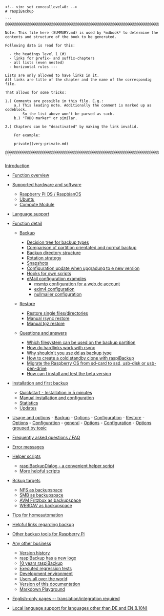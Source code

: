     <!-- vim: set conceallevel=0: -->
    # raspiBackup

    ```
    @@@@@@@@@@@@@@@@@@@@@@@@@@@@@@@@@@@@@@@@@@@@@@@@@@@@@@@@@@@@@@@@@@@@@@@@@@@@@@

    Note: This file here (SUMMARY.md) is used by *mdbook* to determine the
    contents and structure of the book to be generated.

    Following data is read for this:

      - the headings level 1 (#)
      - links for prefix- and suffix-chapters
      - all lists (even nested)
      - horizontal rules ---

    Lists are only allowed to have links in it.
    All links are title of the chapter and the name of the correspondig file.

    That allows for some tricks:

    1.) Comments are possible in this file. E.g.:
        a.) This leading note. Additionally the comment is marked up as codeblock.
            So the list above won't be parsed as such.
        b.) "TODO marker" or similar.

    2.) Chapters can be "deactivated" by making the link invalid.

        For example:

        private](very-private.md)

    @@@@@@@@@@@@@@@@@@@@@@@@@@@@@@@@@@@@@@@@@@@@@@@@@@@@@@@@@@@@@@@@@@@@@@@@@@@@@@
    ```


[Introduction](introduction.md)

- [Function overview](function-overview.md)

- [Supported hardware and software](supported-hardware-and-software.md)
    - [Raspberry Pi OS / RaspbianOS](support-for-raspbianos.md)
    - [Ubuntu](ubuntu-support.md)
    - [Compute Module](support-for-raspberry-compute-module-4-and-nvme.md)

- [Language support](language-support.md)

- [Function detail](function-intro.md)
    - [Backup](backup-intro.md)
        - [Decision tree for backup types](backuptypes.md)
        - [Comparison of partition orientated and normal backup](normal-or-partition-backup.md)
        - [Backup directory structure](backup-directory-structure.md)
        - [Rotation strategy](smart-recycle.md)
        - [Snapshots](snapshots.md)
        - [Configuration update when upgradung to e new version](configuration-update-when-upgrading-to-a-new-version.md)
        - [Hooks for own scripts](hooks-for-own-scripts.md)
        - [eMail configuration examples](email-configuration-examples.md)
            - [msmtp configuration for a web.de account](msmtp-configuration-for-web-de-account.md)
            - [exim4 configuration](exim4-configuration.md)
            - [nullmailer configuration](nullmailer-configuration.md)

    - [Restore](restore-intro.md)
        - [Restore single files/directories](how-to-retrieve-single-files-or-directories-from-the-backup.md)
        - [Manual rsync restore](manual-restore.md)
        - [Manual tgz restore](manual-restore-of-a-tgz-backup.md)

    - [Questions and answers](more-questions-and-answers.md)
        - [Which filesystem can be used on the backup partition](which-filesystem-can-be-used-on-the-backup-partition.md)
        - [How do hardlinks work with rsync](how-do-hardlinks-work-with-rsync.md)
        - [Why shouldn't you use dd as backup type](why-shouldn-t-you-use-dd-as-backup-type.md)
        - [How to create a cold standby clone with raspiBackup](how-to-create-a-cold-standby-clone-with-raspibackup.md)
        - [Migrate the Raspberry OS from sd-card to ssd, usb-disk or usb-pen-drive](migrate-the-raspberry-os-from-sd-card-to-ssd-usb-disk-or-usb-pen-drive.md)
        - [How can I install and test the beta version](how-can-i-install-and-test-the-beta-version.md)

- [Installation and first backup](installation.md) 
    - [Quickstart - Installation in 5 minutes](installation-in-5-minutes.md)
    - [Manual installation and configuration](manual-installation-and-configuration.md)
    - [Statistics](statistics.md)
    - [Updates](updates.md)
    
- [Usage and options](details.md)
        - [Backup](backup.md)
            - [Options](backup-options.md)
            - [Configuration](backup-config-options.md)
        - [Restore](restore.md)
            - [Options](restore-options.md)
            - [Configuration](restore-config-options.md)
        - [general](general.md)
            - [Options](general-options.md)
            - [Configuration](general-config-options.md)
        - [Options grouped by topic](options-by-topic.md)

- [Frequently asked questions / FAQ](faq.md)

- [Error messages](error-messages.md)

- [Helper scripts](helper-scripts.md)
    - [raspiBackupDialog - a convenient helper script](raspibackupdialog-a-convenient-helper-script-for-raspibackup.md)
    - [More helpful scripts](useful-helper-scripts.md)

- [Bckup targets](backup-targets.md)
    - [NFS as backupspace](nfs-as-backupspace.md)
    - [SMB as backupspace](smb-as-backupspace.md)
    - [AVM Fritzbox as backupspace](avm-fritzbox-as-backupspace.md)
    - [WEBDAV as backupspace](webdav-as-backupspace.md)

- [Tips for homeautomation](tips-homeautomation.md)

- [Helpful links regarding backup](helpful-links.md)
- [Other backup tools for Raspberry Pi](other-raspberry-backup-tools.md)

- [Any other business](any-other-business.md)
    - [Version history](version-history.md)
    - [raspiBackup has a new logo](raspibackup-has-a-new-logo.md)
    - [10 years raspiBackup](10-years-raspibackup.md)
    - [Executed regression tests](regressiontests-executed.md)
    - [Development environment](development-environment.md)
    - [Users all over the world](list-of-countries-raspibackup-is-used-in-the-world.md)
    - [Version of this documentation](doc-version-info-automatically-generated.md)
    - [Markdown Playground](markdown-playground.md)


- [English-only pages -- translation/integration required]()

 - [Local language support for languages other than DE and EN (L10N)](local-language-support-for-languages-other-than-de-and-en-l10n.md)


[.status]: todo "Check the remaining english-only file(s)"
[.status]: z_SUMMARY

